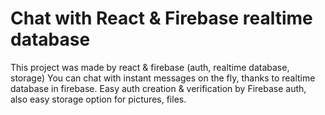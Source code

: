 # Chat with React & Firebase realtime database

This project was made by react & firebase (auth, realtime database, storage)
You can chat with instant messages on the fly, thanks to realtime database in firebase.
Easy auth creation & verification by Firebase auth, also easy storage option for pictures, files.  
